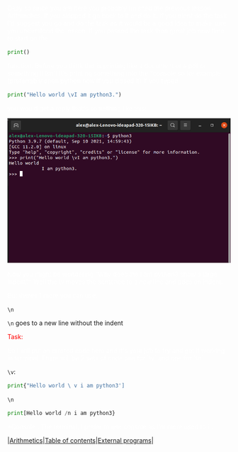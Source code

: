 <p style="color:white">Okay so since you are here you probably finished the previous lesson Arithmetics. If you skipped it go back to it and do it. If you didnt do the task I'd suggest you go and do the task as it would be a good idea to make sure you understood the lesson. If you passed the task then great job now time to start on the</p>

```python
print()
```

<p style="color:white">function. Before you think this is printing like a document or a pdf or something it isn't it's printing something into the *console so for example (preferrably open python now if you closed it) if you typed</p>

```python
print("Hello world \vI am python3.")
```

<p style="color:white">you would get a reply that's something like this: </p>

![](../resources/python-v.png)

<p style="color:white">Now you might be wondering "Why does the I am python3 show a large indent?" Well the \v moves the sentence to a new line and adds an indent.</p>

<p style="color:white">But theres 1 more you can use.</p>

`\n` 
<p style="color:white">

`\n` goes to a new line without the indent</p>

<p style="color:red">Task:</p>

<p style="color:white">So I will put an errored code here and it's your job to try and get it working in terminal. There will be 2 sets of code one for `\v` and one for `\n`. 
</p>

`\v`:
```python
print{"Hello world \ v i am python3']
```

`\n`
```python
print[Hello world /n i am python3}
```
<p style="color:white">*Console : The terminal. I prefer to use console as I'm more used to it. </p>

|[Arithmetics](arithmetic.md)|[Table of contents](contents.md)|[External programs](external-programs.md)|